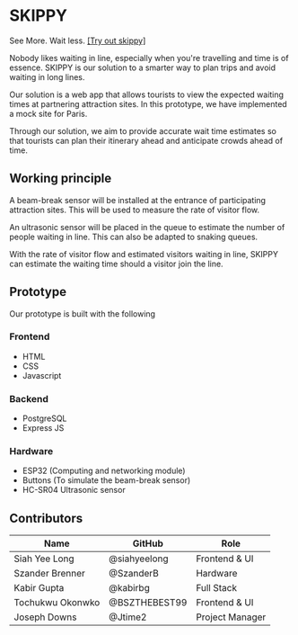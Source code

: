 # SKIPPY

See More. Wait less. [[Try out skippy]](https://skippy-kbfx.onrender.com/)

Nobody likes waiting in line, especially when you're travelling and time is of essence. SKIPPY is our solution to a smarter way to plan trips and avoid waiting in long lines. 

Our solution is a web app that allows tourists to view the expected waiting times at partnering attraction sites. In this prototype, we have implemented a mock site for Paris. 

Through our solution, we aim to provide accurate wait time estimates so that tourists can plan their itinerary ahead and anticipate crowds ahead of time.

## Working principle
A beam-break sensor will be installed at the entrance of participating attraction sites. This will be used to measure the rate of visitor flow.

An ultrasonic sensor will be placed in the queue to estimate the number of people waiting in line. This can also be adapted to snaking queues.

With the rate of visitor flow and estimated visitors waiting in line, SKIPPY can estimate the waiting time should a visitor join the line.

## Prototype
Our prototype is built with the following

### Frontend
- HTML
- CSS
- Javascript

### Backend
- PostgreSQL
- Express JS

### Hardware
- ESP32 (Computing and networking module)
- Buttons (To simulate the beam-break sensor)
- HC-SR04 Ultrasonic sensor 

## Contributors

| Name          | GitHub       | Role |
|--------------|---------------|---------------|
| Siah Yee Long      | @siahyeelong       | Frontend & UI |
| Szander Brenner     | @SzanderB      | Hardware |
| Kabir Gupta   | @kabirbg    | Full Stack |
| Tochukwu Okonwko | @BSZTHEBEST99  | Frontend & UI |
| Joseph Downs  | @Jtime2   | Project Manager |